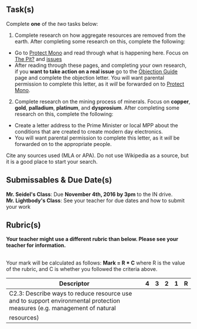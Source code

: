 Task(s)
-------
Complete **one** of the _two_ tasks below:

1. Complete research on how aggregate resources are removed from the earth.  After completing some research on this, complete the following:
  * Go to [Protect Mono](http://protectmono.com/) and read through what is happening here.  Focus on [The Pit?](http://protectmono.com/thepit.html) and [issues](http://protectmono.com/issues.html)
  * After reading through these pages, and completing your own research, if you **want to take action on a real issue** go to the [Objection Guide](http://protectmono.com/objectionguide.html) page and complete the objection letter.  You will want parental permission to complete this letter, as it _will_ be forwarded on to [Protect Mono](http://protectmono.com/).  

2. Complete research on the mining process of minerals.  Focus on **copper**, **gold**, **palladium**, **platinum**, and **dysprosium**.  After completing some research on this, complete the following:
  * Create a letter address to the Prime Minister or local MPP about the conditions that are created to create modern day electronics.
  * You will want parental permission to complete this letter, as it _will_ be forwarded on to the appropriate people.  

Cite any sources used (MLA or APA).  Do not use Wikipedia as a source, but it is a good place to start your search.

Submissables & Due Date(s)
----------
**Mr. Seidel's Class**: Due **November 4th, 2016 by 3pm** to the IN drive.  
**Mr. Lightbody's Class**: See your teacher for due dates and how to submit your work


Rubric(s)
---------
**Your teacher might use a different rubric than below.  Please see your teacher for information.**
<br/><br/>

Your mark will be calculated as follows: __Mark = R * C__ where R is the value of the rubric, and C is whether you followed the criteria above.

| Descriptor | 4 | 3 | 2 | 1 | R |
| ----- | --- | --- | --- | --- | --- |
| C2.3: Describe ways to reduce resource use and to support environmental protection measures (e.g. management of natural
resources)  | | | | | |
